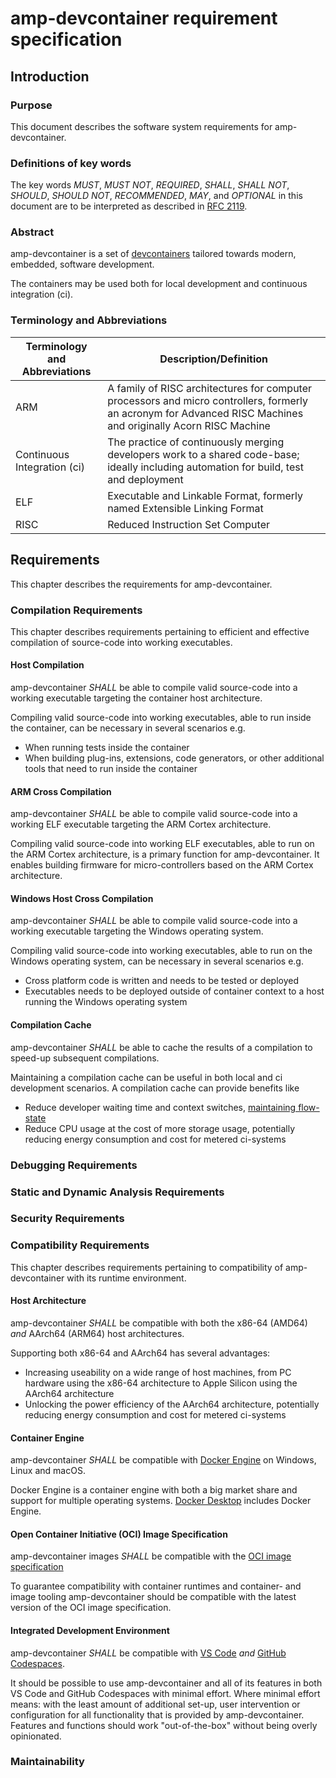 # amp-devcontainer requirement specification

## Introduction

### Purpose

This document describes the software system requirements for amp-devcontainer.
<!--- @sbdl requirement_specification is definition { [@DFP] }
     @sbdl using { definition is requirement_specification }
-->

### Definitions of key words

The key words *MUST*, *MUST NOT*, *REQUIRED*, *SHALL*, *SHALL NOT*, *SHOULD*, *SHOULD NOT*, *RECOMMENDED*, *MAY*, and *OPTIONAL* in this document are to be interpreted as described in [RFC 2119](https://www.rfc-editor.org/rfc/rfc2119).

### Abstract

amp-devcontainer is a set of [devcontainers](https://containers.dev/) tailored towards modern, embedded, software development.
<!--- @sbdl amp_devcontainer is aspect { [@DFP] }
      @sbdl using { aspect is amp_devcontainer }
-->

The containers may be used both for local development and continuous integration (ci).
<!--- @sbdl local_development is usecase { description is "amp-devcontainer *MAY* be used for local development"; actor is "developer" }
      @sbdl continuous_integration is usecase { description is "amp-devcontainer *MAY* be used for continuous integration"; actor is "continuous integration system" }
-->

### Terminology and Abbreviations

| Terminology and Abbreviations | Description/Definition                                                                                                                 |
|-------------------------------|----------------------------------------------------------------------------------------------------------------------------------------|
| ARM                           | A family of RISC architectures for computer processors and micro controllers, formerly an acronym for Advanced RISC Machines and originally Acorn RISC Machine |
| Continuous Integration (ci)   | The practice of continuously merging developers work to a shared code-base; ideally including automation for build, test and deployment |
| ELF                           | Executable and Linkable Format, formerly named Extensible Linking Format |
| RISC                          | Reduced Instruction Set Computer |

## Requirements

This chapter describes the requirements for amp-devcontainer.

### Compilation Requirements

This chapter describes requirements pertaining to efficient and effective compilation of source-code into working executables.

#### Host Compilation

amp-devcontainer *SHALL* be able to compile valid source-code into a working executable targeting the container host architecture.
<!-- @sbdl host_compilation is requirement { [@DFP] }
-->
Compiling valid source-code into working executables, able to run inside the container, can be necessary in several scenarios e.g.
  - When running tests inside the container
  - When building plug-ins, extensions, code generators, or other additional tools that need to run inside the container

#### ARM Cross Compilation

amp-devcontainer *SHALL* be able to compile valid source-code into a working ELF executable targeting the ARM Cortex architecture.
<!-- @sbdl arm_cross_compilation is requirement { [@DFP] }
-->
Compiling valid source-code into working ELF executables, able to run on the ARM Cortex architecture, is a primary function for amp-devcontainer. It enables building firmware for micro-controllers based on the ARM Cortex architecture.

#### Windows Host Cross Compilation

amp-devcontainer *SHALL* be able to compile valid source-code into a working executable targeting the Windows operating system.
<!-- @sbdl windows_host_cross_compilation is requirement { [@DFP] }
-->
Compiling valid source-code into working executables, able to run on the Windows operating system, can be necessary in several scenarios e.g.
  - Cross platform code is written and needs to be tested or deployed
  - Executables needs to be deployed outside of container context to a host running the Windows operating system

#### Compilation Cache

amp-devcontainer *SHALL* be able to cache the results of a compilation to speed-up subsequent compilations.
<!-- @sbdl compilation_cache is requirement { [@DFP] }
-->
Maintaining a compilation cache can be useful in both local and ci development scenarios. A compilation cache can provide benefits like
  - Reduce developer waiting time and context switches, [maintaining flow-state](https://azure.microsoft.com/en-us/blog/quantifying-the-impact-of-developer-experience/)
  - Reduce CPU usage at the cost of more storage usage, potentially reducing energy consumption and cost for metered ci-systems

### Debugging Requirements

### Static and Dynamic Analysis Requirements

### Security Requirements

### Compatibility Requirements

This chapter describes requirements pertaining to compatibility of amp-devcontainer with its runtime environment.

#### Host Architecture

amp-devcontainer *SHALL* be compatible with both the x86-64 (AMD64) *and* AArch64 (ARM64) host architectures.

Supporting both x86-64 and AArch64 has several advantages:
  - Increasing useability on a wide range of host machines, from PC hardware using the x86-64 architecture to Apple Silicon using the AArch64 architecture
  - Unlocking the power efficiency of the AArch64 architecture, potentially reducing energy consumption and cost for metered ci-systems

#### Container Engine

amp-devcontainer *SHALL* be compatible with [Docker Engine](https://docs.docker.com/engine/) on Windows, Linux and macOS.

Docker Engine is a container engine with both a big market share and support for multiple operating systems.
[Docker Desktop](https://www.docker.com/products/docker-desktop/) includes Docker Engine.

#### Open Container Initiative (OCI) Image Specification

amp-devcontainer images *SHALL* be compatible with the [OCI image specification](https://github.com/opencontainers/image-spec/blob/main/spec.md)

To guarantee compatibility with container runtimes and container- and image tooling amp-devcontainer should be compatible with the latest version
of the OCI image specification.

#### Integrated Development Environment

amp-devcontainer *SHALL* be compatible with [VS Code](https://code.visualstudio.com/) *and* [GitHub Codespaces](https://github.com/features/codespaces).

It should be possible to use amp-devcontainer and all of its features in both VS Code and GitHub Codespaces with minimal effort.
Where minimal effort means: with the least amount of additional set-up, user intervention or configuration for all functionality that is provided by amp-devcontainer. Features and functions should work "out-of-the-box" without being overly opinionated.

### Maintainability
